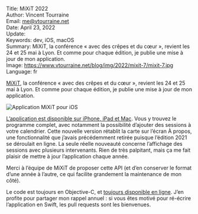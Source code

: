 Title:    MiXiT 2022  
Author:   Vincent Tourraine  
Email:    me@vtourraine.net  
Date:     April 23, 2022  
Update:   
Keywords: dev, iOS, macOS  
Summary:  MiXiT, la conférence « avec des crêpes et du cœur », revient les 24 et 25 mai à Lyon. Et comme pour chaque édition, je publie une mise à jour de mon application.  
Image:    https://www.vtourraine.net/blog/img/2022/mixit-7/mixit-7.jpg  
Language: fr  


[MiXiT](https://mixitconf.org/), la conférence « avec des crêpes et du cœur », revient les 24 et 25 mai à Lyon. Et comme pour chaque édition, je publie une mise à jour de mon application.

![Application MiXiT pour iOS](/blog/img/2022/mixit-7/mixit-7.jpg)

[L’application est disponible sur iPhone, iPad et Mac](https://apps.apple.com/app/mix-it/id982003173). Vous y trouvez le programme complet, avec notamment la possibilité d’ajouter des sessions à votre calendrier. Cette nouvelle version rétablit la carte sur l’écran À propos, une fonctionnalité que j’avais précédemment retirée puisque l’édition 2021 se déroulait en ligne. La seule réelle nouveauté concerne l’affichage des sessions avec plusieurs intervenants. Rien de très palpitant, mais ça me fait plaisir de mettre à jour l’application chaque année.

Merci à l’équipe de MiXiT de proposer cette API (et d’en conserver le format d’une année à l’autre, ce qui facilite grandement la maintenance de mon côté).

Le code est toujours en Objective-C, et [toujours disponible en ligne](https://github.com/vtourraine/mixit). J’en profite pour partager mon rappel annuel : si vous êtes motivé pour ré-écrire l’application en Swift, les pull requests sont les bienvenues.
